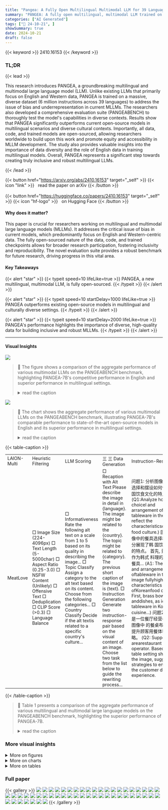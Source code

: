 ```yaml
---
title: "Pangea: A Fully Open Multilingual Multimodal LLM for 39 Languages"
summary: "PANGEA: A fully open multilingual, multimodal LLM trained on a diverse 6M instruction dataset, significantly outperforming existing models in multilingual and culturally diverse scenarios."
categories: ["AI Generated"]
tags: ["🔖 24-10-21", ]
showSummary: true
date: 2024-10-21
draft: false
---
```


{{< keyword >}} 2410.16153 {{< /keyword >}}

### TL;DR


{{< lead >}}

This research introduces PANGEA, a groundbreaking multilingual and multimodal large language model (LLM). Unlike existing LLMs that primarily focus on English and Western data, PANGEA is trained on a massive, diverse dataset (6 million instructions across 39 languages) to address the issue of bias and underrepresentation in current MLLMs.  The researchers also developed a comprehensive evaluation suite (PANGEABENCH) to thoroughly test the model's capabilities in diverse contexts.  Results show that PANGEA significantly outperforms current open-source models in multilingual scenarios and diverse cultural contexts.  Importantly, all data, code, and trained models are open-sourced, allowing researchers worldwide to build upon this work and promote equity and accessibility in MLLM development. The study also provides valuable insights into the importance of data diversity and the role of English data in training multilingual models. Overall, PANGEA represents a significant step towards creating truly inclusive and robust multilingual LLMs.

{{< /lead >}}


{{< button href="https://arxiv.org/abs/2410.16153" target="_self" >}}
{{< icon "link" >}} &nbsp; read the paper on arXiv
{{< /button >}}
<br><br>
{{< button href="https://huggingface.co/papers/2410.16153" target="_self" >}}
{{< icon "hf-logo" >}} &nbsp; on Hugging Face
{{< /button >}}

#### Why does it matter?
This paper is crucial for researchers working on multilingual and multimodal large language models (MLLMs). It addresses the critical issue of bias in current models, which predominantly focus on English and Western-centric data.  The fully open-sourced nature of the data, code, and trained checkpoints allows for broader research participation, fostering inclusivity and reproducibility.  The novel evaluation suite provides a robust benchmark for future research, driving progress in this vital area.
#### Key Takeaways

{{< alert "star" >}}
{{< typeit speed=10 lifeLike=true >}} PANGEA, a new multilingual, multimodal LLM, is fully open-sourced. {{< /typeit >}}
{{< /alert >}}

{{< alert "star" >}}
{{< typeit speed=10 startDelay=1000 lifeLike=true >}} PANGEA outperforms existing open-source models in multilingual and culturally diverse settings. {{< /typeit >}}
{{< /alert >}}

{{< alert "star" >}}
{{< typeit speed=10 startDelay=2000 lifeLike=true >}} PANGEA's performance highlights the importance of diverse, high-quality data for building inclusive and robust MLLMs. {{< /typeit >}}
{{< /alert >}}

------
#### Visual Insights



![](https://ai-paper-reviewer.com/2410.16153/figures_2_0.png)

> 🔼 The figure shows a comparison of the aggregate performance of various multimodal LLMs on the PANGEABENCH benchmark, highlighting PANGEA-7B's competitive performance in English and superior performance in multilingual settings.
> <details>
> <summary>read the caption</summary>
> Figure 1: Overview of the aggregate performance of various multimodal LLMs on PANGEABENCH. Our PANGEA-7B demonstrates comparable performance to SoTA open-source models in English settings, while significantly outperforming them in multilingual scenarios.
> </details>





![](https://ai-paper-reviewer.com/2410.16153/charts_1_0.png)

> 🔼 The chart shows the aggregate performance of various multimodal LLMs on the PANGEABENCH benchmark, illustrating PANGEA-7B's comparable performance to state-of-the-art open-source models in English and its superior performance in multilingual settings.
> <details>
> <summary>read the caption</summary>
> Figure 1: Overview of the aggregate performance of various multimodal LLMs on PANGEABENCH. Our PANGEA-7B demonstrates comparable performance to SoTA open-source models in English settings, while significantly outperforming them in multilingual scenarios.
> </details>





{{< table-caption >}}
<table id='1' style='font-size:14px'><tr><td>LAION-Multi</td><td>Heuristic Filtering</td><td>LLM Scoring</td><td>三 三 Data Generation</td><td>Instruction-Response</td></tr><tr><td>MeatLove</td><td>□ Image Size (224-4096px) □ Text Length (5-5000char) □ Aspect Ratio (0.25-3.0) □ NSFW Content (Unlikely) □ Offensive Text □ Deduplication □ CLIP Score (>0.3) □ Language Balance</td><td>□ Informativeness Rate the following alt text on a scale from 1 to 5 based on its quality in describing the image... □ Topic Classify Assign a category to the alt text based on its content. Choose from the following categories... □ Country Classify Decide if the alt textis related to a specific country's culture...</td><td>□ Recaption with Alt Text Please describe the image in detail in {language}. The image might be related to the {country}. The topic might be related to {category}. The previous short caption of the image is {text}. □ Instruction Generation Generate two instruction-response pair based on the visual content of an image. Choose two task from the list below to guide the rewriting process...</td><td>问题1: 分析图像中餐具的选择和摆设如何体现, 韩国饮食文化的特点。 (Q1:Analyze how the choicel and arrangement of tableware in the image reflect the characteristicsofKorean food culture.) 回答1: 图像中的餐具选择和摆设充分展现了韩 国饮食文化的特点。 首先, 黄铜碗碟作为韩式 料理的标志性餐具... (A1: The choice and arrangement oftableware in the image fullyhighlight the characteristics ofKoreanfood culture. First, brass bowls anddishes, as iconic tableware in Korean cuisine...) 问题2: 假设你是一位餐厅经营者, 根据图像中 的餐桌布置, 提出提升顾客用餐体验的策略。 (Q2: Suppose you arearestaurant operator. Basedon the table setting shown in the image, suggest strategies to enhance the customer dining experience.</td></tr></table>{{< /table-caption >}}

> 🔼 Table 1 presents a comparison of the aggregate performance of various multilingual and multimodal large language models on the PANGEABENCH benchmark, highlighting the superior performance of PANGEA-7B.
> <details>
> <summary>read the caption</summary>
> Table 1: Overall performance on the multilingual multimodal benchmarks in PANGEABENCH. The best-performing open model on each dataset is in bold and the second best is underlined.
> </details>



### More visual insights

<details>
<summary>More on figures
</summary>


![](https://ai-paper-reviewer.com/2410.16153/figures_23_0.png)

> 🔼 The figure shows a comparison of the aggregate performance of various multilingual and multimodal large language models on the PANGEABENCH benchmark, highlighting PANGEA-7B's superior performance in multilingual scenarios compared to existing models.
> <details>
> <summary>read the caption</summary>
> Figure 1: Overview of the aggregate performance of various multimodal LLMs on PANGEABENCH. Our PANGEA-7B demonstrates comparable performance to SoTA open-source models in English settings, while significantly outperforming them in multilingual scenarios.
> </details>



![](https://ai-paper-reviewer.com/2410.16153/figures_27_0.png)

> 🔼 The figure shows a bar chart comparing the aggregate performance of various multimodal large language models (MLLMs) on the PANGEABENCH benchmark, highlighting PANGEA-7B's superior performance in multilingual scenarios.
> <details>
> <summary>read the caption</summary>
> Figure 1: Overview of the aggregate performance of various multimodal LLMs on PANGEABENCH. Our PANGEA-7B demonstrates comparable performance to SoTA open-source models in English settings, while significantly outperforming them in multilingual scenarios.
> </details>



![](https://ai-paper-reviewer.com/2410.16153/figures_28_0.png)

> 🔼 The figure shows the aggregate performance of various multimodal LLMs on the PANGEABENCH benchmark, highlighting PANGEA-7B's comparable performance to state-of-the-art open-source models in English and significantly better performance in multilingual scenarios.
> <details>
> <summary>read the caption</summary>
> Figure 1: Overview of the aggregate performance of various multimodal LLMs on PANGEABENCH. Our PANGEA-7B demonstrates comparable performance to SoTA open-source models in English settings, while significantly outperforming them in multilingual scenarios.
> </details>



![](https://ai-paper-reviewer.com/2410.16153/figures_29_0.png)

> 🔼 The figure shows a bar chart comparing the performance of various multilingual and multimodal LLMs on the PANGEABENCH benchmark, highlighting the superior performance of PANGEA-7B in multilingual settings.
> <details>
> <summary>read the caption</summary>
> Figure 1: Overview of the aggregate performance of various multimodal LLMs on PANGEABENCH. Our PANGEA-7B demonstrates comparable performance to SoTA open-source models in English settings, while significantly outperforming them in multilingual scenarios.
> </details>



![](https://ai-paper-reviewer.com/2410.16153/figures_31_0.png)

> 🔼 The figure shows the aggregate performance of various multimodal LLMs on PANGEABENCH, demonstrating PANGEA-7B's comparable performance to state-of-the-art open-source models in English and superior performance in multilingual scenarios.
> <details>
> <summary>read the caption</summary>
> Figure 1: Overview of the aggregate performance of various multimodal LLMs on PANGEABENCH. Our PANGEA-7B demonstrates comparable performance to SoTA open-source models in English settings, while significantly outperforming them in multilingual scenarios.
> </details>



![](https://ai-paper-reviewer.com/2410.16153/figures_32_0.png)

> 🔼 The figure shows a comparison of the aggregate performance of various multimodal large language models (MLLMs) on the PANGEABENCH benchmark, highlighting PANGEA-7B's superior performance in multilingual settings.
> <details>
> <summary>read the caption</summary>
> Figure 1: Overview of the aggregate performance of various multimodal LLMs on PANGEABENCH. Our PANGEA-7B demonstrates comparable performance to SoTA open-source models in English settings, while significantly outperforming them in multilingual scenarios.
> </details>



![](https://ai-paper-reviewer.com/2410.16153/figures_36_0.png)

> 🔼 The figure shows a comparison of the aggregate performance of various multimodal LLMs on the PANGEABENCH benchmark, highlighting PANGEA-7B's comparable performance to state-of-the-art open-source models in English and significantly superior performance in multilingual scenarios.
> <details>
> <summary>read the caption</summary>
> Figure 1: Overview of the aggregate performance of various multimodal LLMs on PANGEABENCH. Our PANGEA-7B demonstrates comparable performance to SoTA open-source models in English settings, while significantly outperforming them in multilingual scenarios.
> </details>



![](https://ai-paper-reviewer.com/2410.16153/figures_37_0.png)

> 🔼 The figure shows a bar chart comparing the aggregate performance of various multilingual and multimodal LLMs on the PANGEABENCH benchmark, highlighting that PANGEA-7B outperforms existing models in multilingual settings.
> <details>
> <summary>read the caption</summary>
> Figure 1: Overview of the aggregate performance of various multimodal LLMs on PANGEABENCH. Our PANGEA-7B demonstrates comparable performance to SoTA open-source models in English settings, while significantly outperforming them in multilingual scenarios.
> </details>



![](https://ai-paper-reviewer.com/2410.16153/figures_40_0.png)

> 🔼 The figure shows a comparison of the aggregate performance of various multimodal LLMs on the PANGEABENCH benchmark, highlighting PANGEA-7B's competitive performance in English and its superior performance in multilingual scenarios.
> <details>
> <summary>read the caption</summary>
> Figure 1: Overview of the aggregate performance of various multimodal LLMs on PANGEABENCH. Our PANGEA-7B demonstrates comparable performance to SoTA open-source models in English settings, while significantly outperforming them in multilingual scenarios.
> </details>



![](https://ai-paper-reviewer.com/2410.16153/figures_42_0.png)

> 🔼 The figure shows the aggregate performance of various multimodal LLMs on PANGEABENCH, demonstrating PANGEA-7B's competitive performance in English and superior performance in multilingual settings.
> <details>
> <summary>read the caption</summary>
> Figure 1: Overview of the aggregate performance of various multimodal LLMs on PANGEABENCH. Our PANGEA-7B demonstrates comparable performance to SoTA open-source models in English settings, while significantly outperforming them in multilingual scenarios.
> </details>



![](https://ai-paper-reviewer.com/2410.16153/figures_43_0.png)

> 🔼 The figure shows a bar chart comparing the performance of various multilingual and English-centric multimodal LLMs on the PANGEABENCH benchmark, highlighting PANGEA-7B's superior performance in multilingual scenarios.
> <details>
> <summary>read the caption</summary>
> Figure 1: Overview of the aggregate performance of various multimodal LLMs on PANGEABENCH. Our PANGEA-7B demonstrates comparable performance to SoTA open-source models in English settings, while significantly outperforming them in multilingual scenarios.
> </details>



</details>



<details>
<summary>More on charts
</summary>


![](https://ai-paper-reviewer.com/2410.16153/charts_2_0.png)

> 🔼 The chart displays the aggregate performance of various multimodal LLMs on the PANGEABENCH benchmark, showing that PANGEA-7B achieves comparable performance to state-of-the-art open-source models in English but significantly outperforms them in multilingual scenarios.
> <details>
> <summary>read the caption</summary>
> Figure 1: Overview of the aggregate performance of various multimodal LLMs on PANGEABENCH. Our PANGEA-7B demonstrates comparable performance to SoTA open-source models in English settings, while significantly outperforming them in multilingual scenarios.
> </details>


![](https://ai-paper-reviewer.com/2410.16153/charts_10_0.png)

> 🔼 The chart compares the aggregate performance of various multilingual and English-centric multimodal large language models (MLLMs) on the PANGEABENCH evaluation suite, highlighting PANGEA-7B's superior performance in multilingual settings.
> <details>
> <summary>read the caption</summary>
> Figure 1: Overview of the aggregate performance of various multimodal LLMs on PANGEABENCH. Our PANGEA-7B demonstrates comparable performance to SoTA open-source models in English settings, while significantly outperforming them in multilingual scenarios.
> </details>


![](https://ai-paper-reviewer.com/2410.16153/charts_10_1.png)

> 🔼 The chart shows a comparison of the aggregate performance of various multilingual and multimodal LLMs on the PANGEABENCH evaluation suite, highlighting PANGEA-7B's competitive performance in English and superior performance in multilingual scenarios.
> <details>
> <summary>read the caption</summary>
> Figure 1: Overview of the aggregate performance of various multimodal LLMs on PANGEABENCH. Our PANGEA-7B demonstrates comparable performance to SoTA open-source models in English settings, while significantly outperforming them in multilingual scenarios.
> </details>


![](https://ai-paper-reviewer.com/2410.16153/charts_10_2.png)

> 🔼 The chart displays the aggregate performance of various multimodal LLMs on the PANGEABENCH benchmark, showing PANGEA-7B's comparable English performance to state-of-the-art open-source models and significantly better multilingual performance.
> <details>
> <summary>read the caption</summary>
> Figure 1: Overview of the aggregate performance of various multimodal LLMs on PANGEABENCH. Our PANGEA-7B demonstrates comparable performance to SoTA open-source models in English settings, while significantly outperforming them in multilingual scenarios.
> </details>


![](https://ai-paper-reviewer.com/2410.16153/charts_11_0.png)

> 🔼 The chart displays the aggregate performance of various multimodal LLMs on the PANGEABENCH benchmark, showing PANGEA-7B's comparable performance to state-of-the-art open-source models in English and its superior performance in multilingual scenarios.
> <details>
> <summary>read the caption</summary>
> Figure 1: Overview of the aggregate performance of various multimodal LLMs on PANGEABENCH. Our PANGEA-7B demonstrates comparable performance to SoTA open-source models in English settings, while significantly outperforming them in multilingual scenarios.
> </details>


</details>



<details>
<summary>More on tables
</summary>


{{< table-caption >}}
<table id='1' style='font-size:14px'><tr><td rowspan="3">Models</td><td rowspan="2" colspan="2">AVG (all)</td><td colspan="4">Multimodal Chat</td><td colspan="4">Cultural Understanding</td></tr><tr><td colspan="2">xChatBench</td><td colspan="2">M-LlavaBench</td><td colspan="2">CVQA</td><td colspan="2">MaRVL</td></tr><tr><td>en</td><td>mul</td><td>en</td><td>mul</td><td>en</td><td>mul</td><td>en</td><td>mul</td><td>en</td><td>mul</td></tr><tr><td>Gemini-1.5-Pro</td><td>67.1</td><td>62.5</td><td>67.0</td><td>54.4</td><td>103.4</td><td>106.6</td><td>75.9</td><td>75.7</td><td>76.4</td><td>72.0</td></tr><tr><td>GPT4o</td><td>68.6</td><td>64.6</td><td>71.0</td><td>64.4</td><td>104.6</td><td>100.4</td><td>79.1</td><td>79.4</td><td>81.4</td><td>82.1</td></tr><tr><td>Llava-1.5-7B</td><td>45.4</td><td>28.4</td><td>28.5</td><td>11.8</td><td>66.1</td><td>40.8</td><td>48.9</td><td>36.5</td><td>56.2</td><td>53.7</td></tr><tr><td>Llava-Next-7B</td><td>51.1</td><td>32.7</td><td>40.5</td><td>18.9</td><td>78.9</td><td>50.7</td><td>55.7</td><td>42.6</td><td>62.8</td><td>50.9</td></tr><tr><td>Phi-3.5-Vision</td><td>54.0</td><td>35.0</td><td>38.5</td><td>13.2</td><td>70.8</td><td>58.0</td><td>56.3</td><td>42.3</td><td>72.1</td><td>56.5</td></tr><tr><td>Cambrian-8B</td><td>50.9</td><td>36.4</td><td>27.5</td><td>11.3</td><td>78.4</td><td>61.8</td><td>59.7</td><td>47.5</td><td>75.4</td><td>61.8</td></tr><tr><td>Llava-OV-7B</td><td>59.5</td><td>41.3</td><td>51.0</td><td>28.5</td><td>89.7</td><td>55.3</td><td>65.2</td><td>53.7</td><td>72.7</td><td>57.5</td></tr><tr><td>Molmo-7B-D</td><td>55.4</td><td>34.1</td><td>49.5</td><td>21.1</td><td>95.9</td><td>13.8</td><td>59.4</td><td>48.3</td><td>65.3</td><td>54.9</td></tr><tr><td>Llama3.2-11B</td><td>57.2</td><td>41.9</td><td>49.0</td><td>27.8</td><td>93.9</td><td>58.2</td><td>70.2</td><td>61.4</td><td>64.5</td><td>58.1</td></tr><tr><td>PaliGemma-3B</td><td>37.3</td><td>25.8</td><td>6.0</td><td>3.5</td><td>32.1</td><td>31.9</td><td>52.9</td><td>42.9</td><td>56.5</td><td>52.2</td></tr><tr><td>PALO-7B</td><td>46.3</td><td>32.2</td><td>27.0</td><td>11.8</td><td>68.9</td><td>71.2</td><td>50.9</td><td>39.2</td><td>63.3</td><td>54.2</td></tr><tr><td>mBLIP mT0-XL</td><td>35.1</td><td>29.8</td><td>2.5</td><td>0.5</td><td>32.7</td><td>28.2</td><td>40.5</td><td>37.5</td><td>67.3</td><td>66.7</td></tr><tr><td>mBLIP BLOOMZ</td><td>36.1</td><td>30.0</td><td>4.0</td><td>1.6</td><td>43.5</td><td>41.0</td><td>44.9</td><td>36.9</td><td>62.3</td><td>58.6</td></tr><tr><td>PANGEA-7B (Ours)</td><td>59.9</td><td>52.7</td><td>46.0</td><td>35.6</td><td>84.2</td><td>89.5</td><td>64.4</td><td>57.2</td><td>87.0</td><td>79.0</td></tr><tr><td>△ over SoTA Open</td><td>+0.4</td><td>+10.8</td><td>-3.5</td><td>+7.1</td><td>-11.7</td><td>+18.3</td><td>-5.8</td><td>-4.2</td><td>+11.6</td><td>+12.3</td></tr><tr><td rowspan="3">Models</td><td colspan="2">Captioning</td><td colspan="4">Short VQA</td><td colspan="4">Multi-subject Reasoning</td></tr><tr><td colspan="2">XM100</td><td colspan="2">xGQA</td><td colspan="2">MaXM</td><td colspan="2">xMMMU</td><td colspan="2">M3Exam</td></tr><tr><td>en</td><td>mul</td><td>en</td><td>mul</td><td>en</td><td>mul</td><td>en</td><td>mul</td><td>en</td><td>mul</td></tr><tr><td>Gemini-1.5-Pro</td><td>27.6</td><td>19.1</td><td>54.2</td><td>48.7</td><td>56.4</td><td>63.5</td><td>65.8</td><td>57.7</td><td>77.4</td><td>64.7</td></tr><tr><td>GPT4o</td><td>27.7</td><td>19.1</td><td>55.8</td><td>51.0</td><td>60.7</td><td>65.4</td><td>69.1</td><td>58.3</td><td>68.0</td><td>61.0</td></tr><tr><td>Llava-1.5-7B</td><td>28.6</td><td>1.1</td><td>62.0</td><td>30.6</td><td>49.8</td><td>20.4</td><td>36.2</td><td>31.5</td><td>32.3</td><td>29</td></tr><tr><td>Llava-Next-7B</td><td>29.3</td><td>9.4</td><td>64.8</td><td>37.8</td><td>54.9</td><td>21.4</td><td>36.7</td><td>34.3</td><td>36.5</td><td>28.4</td></tr><tr><td>Phi-3.5-Vision</td><td>30.2</td><td>5.2</td><td>64.7</td><td>38.4</td><td>55.3</td><td>25.0</td><td>42.6</td><td>38.8</td><td>55.8</td><td>37.2</td></tr><tr><td>Cambrian-8B</td><td>20.6</td><td>9.9</td><td>64.6</td><td>39.8</td><td>55.3</td><td>28.7</td><td>41.8</td><td>33.2</td><td>34.7</td><td>33.4</td></tr><tr><td>Llava-OV-7B</td><td>30.6</td><td>7.0</td><td>64.4</td><td>48.2</td><td>54.9</td><td>34.8</td><td>46.3</td><td>41.0</td><td>60.4</td><td>45.8</td></tr><tr><td>Molmo-7B-D</td><td>22.1</td><td>9.1</td><td>51.5</td><td>43.0</td><td>52.9</td><td>37.5</td><td>44.5</td><td>40.4</td><td>57.1</td><td>39.1</td></tr><tr><td>Llama3.2-11B</td><td>27.6</td><td>4.5</td><td>55.6</td><td>45.4</td><td>55.3</td><td>43.9</td><td>46.5</td><td>41.4</td><td>51.8</td><td>36.6</td></tr><tr><td>PaliGemma-3B</td><td>18.7</td><td>0.8</td><td>59.7</td><td>30.5</td><td>47.9</td><td>19.9</td><td>26.3</td><td>25.2</td><td>36.0</td><td>25.6</td></tr><tr><td>PALO-7B</td><td>30.4</td><td>0.8</td><td>60.5</td><td>37.8</td><td>51.4</td><td>16.3</td><td>33.1</td><td>30.5</td><td>30.8</td><td>27.8</td></tr><tr><td>mBLIP mT0-XL</td><td>31.9</td><td>3.1</td><td>44.2</td><td>39.9</td><td>44.7</td><td>36.8</td><td>29.3</td><td>30.4</td><td>22.8</td><td>25</td></tr><tr><td>mBLIP BLOOMZ</td><td>22.5</td><td>10.3</td><td>43.3</td><td>36.9</td><td>44.7</td><td>24.8</td><td>29.2</td><td>30.8</td><td>30.3</td><td>29.5</td></tr><tr><td>PANGEA-7B (Ours)</td><td>30.4</td><td>14.2</td><td>64.7</td><td>60.2</td><td>55.3</td><td>53.2</td><td>45.7</td><td>43.7</td><td>61.4</td><td>42.1</td></tr><tr><td>△ over Best Open Model</td><td>-0.2</td><td>+3.9</td><td>-0.1</td><td>+12.0</td><td>0.0</td><td>+9.3</td><td>-0.8</td><td>+2.3</td><td>+1.0</td><td>-3.7</td></tr></table>{{< /table-caption >}}
> 🔼 Table 1 presents a comparison of the aggregate performance of various multilingual multimodal LLMs on the PANGEABENCH benchmark, highlighting PANGEA-7B's superior performance.
> <details>
> <summary>read the caption</summary>
> Table 1: Overall performance on the multilingual multimodal benchmarks in PANGEABENCH. The best-performing open model on each dataset is in bold and the second best is underlined.
> </details>

{{< table-caption >}}
<table id='1' style='font-size:14px'><tr><td rowspan="2">Models</td><td colspan="2">AVG (all)</td><td colspan="2">FLORES-Sub</td><td colspan="2">TyDiQA</td><td colspan="2">XStoryCloze</td><td colspan="2">MGSM</td><td colspan="2">MMMLU</td></tr><tr><td>en</td><td>mul</td><td>x→en</td><td>en→x</td><td>en</td><td>mul</td><td>en</td><td>mul</td><td>en</td><td>mul</td><td>en</td><td>mul</td></tr><tr><td>Vicuna-1.5-7B</td><td>52.1</td><td>38.7</td><td>55.6</td><td>42.4</td><td>59.7</td><td>52.7</td><td>78.1</td><td>57.4</td><td>17.6</td><td>6.4</td><td>49.5</td><td>34.7</td></tr><tr><td>Qwen2-7B-Instruct</td><td>66.6</td><td>54.5</td><td>61.8</td><td>46.0</td><td>72.2</td><td>71.2</td><td>80.3</td><td>61.9</td><td>48.8</td><td>40.4</td><td>70.1</td><td>53.1</td></tr><tr><td>Llava-1.5-7B</td><td>53.1</td><td>39.0</td><td>54.7</td><td>41.5</td><td>66.8</td><td>52.8</td><td>79.1</td><td>57.6</td><td>14.8</td><td>7.6</td><td>50.2</td><td>35.7</td></tr><tr><td>Llava-Next-7B</td><td>54.0</td><td>38.9</td><td>54.8</td><td>41.4</td><td>68.3</td><td>52.1</td><td>79.1</td><td>57.1</td><td>15.6</td><td>7.5</td><td>52.1</td><td>36.5</td></tr><tr><td>Phi-3.5-Vision</td><td>60.7</td><td>41.7</td><td>28.5</td><td>32.5</td><td>75.9</td><td>51.3</td><td>77.9</td><td>54.8</td><td>59.2</td><td>33.1</td><td>62.0</td><td>36.7</td></tr><tr><td>PALO-7B</td><td>52.0</td><td>37.5</td><td>52.9</td><td>40.4</td><td>69.4</td><td>50.8</td><td>77.4</td><td>57.2</td><td>13.6</td><td>5.8</td><td>46.7</td><td>33.4</td></tr><tr><td>PANGEA-7B (Ours)</td><td>72.8</td><td>54.3</td><td>60.7</td><td>44.9</td><td>73.7</td><td>66.0</td><td>79.1</td><td>61.2</td><td>82.0</td><td>47.4</td><td>68.4</td><td>52.2</td></tr></table>{{< /table-caption >}}
> 🔼 Table 1 presents the overall performance of various multilingual multimodal LLMs on the PANGEABENCH benchmark, highlighting the superior performance of PANGEA-7B.
> <details>
> <summary>read the caption</summary>
> Table 1: Overall performance on the multilingual multimodal benchmarks in PANGEABENCH. The best-performing open model on each dataset is in bold and the second best is underlined.
> </details>

{{< table-caption >}}
<table id='3' style='font-size:14px'><tr><td>Models</td><td>English</td><td>Multi</td><td>Spanish</td><td>Hindi</td><td>Indonesian</td><td>Japanese</td><td>Korean</td><td>Chinese</td></tr><tr><td>Gemini-1.5-Pro</td><td>71.0</td><td>65.6</td><td>66.0</td><td>62.0</td><td>65.5</td><td>68.0</td><td>66.5</td><td>65.5</td></tr><tr><td>GPT4o</td><td>67.0</td><td>65.1</td><td>66.0</td><td>64.0</td><td>65.0</td><td>66.5</td><td>67.5</td><td>61.5</td></tr><tr><td>Llava-1.5-7B</td><td>22.5</td><td>16.7</td><td>22.5</td><td>3.5</td><td>18.0</td><td>23.0</td><td>12.0</td><td>21.0</td></tr><tr><td>Llava-Next-7B</td><td>40.5</td><td>20.4</td><td>33.0</td><td>1.5</td><td>19.0</td><td>25.0</td><td>15.0</td><td>29.0</td></tr><tr><td>Phi-3.5-Vision</td><td>38.5</td><td>21.1</td><td>37.0</td><td>11.5</td><td>10.5</td><td>31.0</td><td>12.5</td><td>24.0</td></tr><tr><td>Cambrian-8B</td><td>27.5</td><td>15.8</td><td>22.5</td><td>4.0</td><td>20.0</td><td>20.0</td><td>10.5</td><td>18.0</td></tr><tr><td>Llava-OV-7B</td><td>51.0</td><td>33.1</td><td>45.5</td><td>6.5</td><td>42.0</td><td>36.5</td><td>26.0</td><td>42.0</td></tr><tr><td>Molmo-7B-D</td><td>49.5</td><td>34.7</td><td>45.0</td><td>19.5</td><td>36.5</td><td>36.0</td><td>35.0</td><td>46.0</td></tr><tr><td>Llama3.2-11B</td><td>49.0</td><td>31.3</td><td>42.5</td><td>19.5</td><td>45.0</td><td>26.0</td><td>21.0</td><td>43.0</td></tr><tr><td>PaliGemma-3B</td><td>6.0</td><td>3.8</td><td>4.5</td><td>0.5</td><td>6.5</td><td>6.5</td><td>2.0</td><td>3.0</td></tr><tr><td>PALO-7B</td><td>27.0</td><td>16.2</td><td>23.0</td><td>3.0</td><td>19.0</td><td>20.0</td><td>13.5</td><td>18.5</td></tr><tr><td>mBLIP mT0-XL</td><td>2.5</td><td>0.5</td><td>0.0</td><td>0.0</td><td>0.5</td><td>2.0</td><td>0.5</td><td>0.0</td></tr><tr><td>mBLIP BLOOMZ-7B</td><td>4.0</td><td>1.7</td><td>2.0</td><td>2.5</td><td>2.5</td><td>0.0</td><td>0.0</td><td>3.0</td></tr><tr><td>PANGEA-7B (Ours)</td><td>46.0</td><td>35.8</td><td>43.5</td><td>23.5</td><td>34.5</td><td>39.0</td><td>33.5</td><td>40.5</td></tr></table>{{< /table-caption >}}
> 🔼 The table shows a comparison of different large language models' performance on the xChat benchmark across multiple languages.
> <details>
> <summary>read the caption</summary>
> Table 3: Comparison of models on the xChat dataset across different languages.
> </details>

{{< table-caption >}}
<table id='7' style='font-size:14px'><tr><td>Models</td><td>English</td><td>Multi</td><td>Arabic</td><td>Bengali</td><td>Chinese</td><td>French</td><td>Hindi</td><td>Japanese</td><td>Russian</td><td>Spanish</td><td>Urdu</td></tr><tr><td>Gemini-1.5-Pro</td><td>103.4</td><td>106.6</td><td>112.9</td><td>117.1</td><td>104.1</td><td>115.5</td><td>106.2</td><td>118.1</td><td>95.7</td><td>88.2</td><td>101.6</td></tr><tr><td>GPT4o</td><td>104.6</td><td>100.4</td><td>98.3</td><td>111.9</td><td>96.5</td><td>101.1</td><td>99.7</td><td>104.0</td><td>88.5</td><td>100.9</td><td>102.5</td></tr><tr><td>Llava-1.5-7B</td><td>66.1</td><td>40.8</td><td>26.4</td><td>11.9</td><td>50.7</td><td>63.8</td><td>23.2</td><td>70.0</td><td>46.5</td><td>59.2</td><td>15.4</td></tr><tr><td>Llava-Next-7B</td><td>78.9</td><td>50.7</td><td>24.9</td><td>11.2</td><td>72.8</td><td>91.4</td><td>18.0</td><td>70.1</td><td>71.8</td><td>82.9</td><td>13.4</td></tr><tr><td>Phi-3.5-Vision</td><td>70.8</td><td>58.0</td><td>50.1</td><td>35.1</td><td>69.2</td><td>86.0</td><td>35.9</td><td>63.0</td><td>67.6</td><td>75.6</td><td>39.3</td></tr><tr><td>Cambrian-8B</td><td>78.4</td><td>61.8</td><td>54.1</td><td>35.4</td><td>80.9</td><td>87.3</td><td>44.2</td><td>64.4</td><td>76.4</td><td>90.3</td><td>23.3</td></tr><tr><td>Llava-OV-7B</td><td>89.7</td><td>55.3</td><td>45.5</td><td>33.8</td><td>90.0</td><td>89.4</td><td>35.3</td><td>70.3</td><td>44.7</td><td>75.5</td><td>13.3</td></tr><tr><td>Molmo-7B-D</td><td>95.9</td><td>13.8</td><td>10.1</td><td>4.2</td><td>0.3</td><td>59.6</td><td>5.5</td><td>6.0</td><td>8.7</td><td>29.5</td><td>0.0</td></tr><tr><td>Llama3.2-11B</td><td>93.9</td><td>58.2</td><td>39.4</td><td>48.1</td><td>47.2</td><td>85.6</td><td>67.8</td><td>53.7</td><td>68.5</td><td>77.8</td><td>35.3</td></tr><tr><td>PaliGemma-3B</td><td>32.1</td><td>31.9</td><td>37.3</td><td>38.2</td><td>29.1</td><td>30.0</td><td>35.8</td><td>33.4</td><td>26.1</td><td>32.3</td><td>25.1</td></tr><tr><td>PALO-7B</td><td>68.9</td><td>71.2</td><td>79.1</td><td>54.6</td><td>71.5</td><td>83.9</td><td>61.9</td><td>66.6</td><td>80.9</td><td>74.4</td><td>68.2</td></tr><tr><td>mBLIP mTO-XL</td><td>32.7</td><td>28.2</td><td>33.7</td><td>26.2</td><td>3.6</td><td>39.8</td><td>26.9</td><td>26.8</td><td>34.1</td><td>36.9</td><td>26.0</td></tr><tr><td>mBLIP BLOOMZ-7B</td><td>43.5</td><td>41.0</td><td>48.1</td><td>44.1</td><td>30.6</td><td>53.3</td><td>39.1</td><td>29.8</td><td>38.1</td><td>51.5</td><td>34.0</td></tr><tr><td>PANGEA-7B (Ours)</td><td>84.2</td><td>89.5</td><td>91.0</td><td>94.9</td><td>94.4</td><td>93.8</td><td>84.9</td><td>92.8</td><td>91.2</td><td>87.4</td><td>75.5</td></tr></table>{{< /table-caption >}}
> 🔼 Table 1 presents a comparison of the aggregate performance of various multimodal LLMs on the PANGEABENCH evaluation suite, highlighting the superior performance of PANGEA-7B in both English and multilingual scenarios.
> <details>
> <summary>read the caption</summary>
> Table 1: Overall performance on the multilingual multimodal benchmarks in PANGEABENCH. The best-performing open model on each dataset is in bold and the second best is underlined.
> </details>

{{< table-caption >}}
<table id='1' style='font-size:14px'><tr><td>Models</td><td>English</td><td>Multi</td><td>Indonesian</td><td>Swahili</td><td>Tamil</td><td>Turkish</td><td>Chinese</td></tr><tr><td>GPT4o</td><td>81.8</td><td>82.3</td><td>81.9</td><td>80.8</td><td>80.2</td><td>86.4</td><td>82.1</td></tr><tr><td>Gemini-1.5-Pro</td><td>76.4</td><td>72.0</td><td>71.2</td><td>67.8</td><td>70.0</td><td>75.4</td><td>75.8</td></tr><tr><td>Llava-1.5-7B</td><td>56.2</td><td>53.7</td><td>56.1</td><td>49.8</td><td>49.7</td><td>55.4</td><td>57.5</td></tr><tr><td>Llava-Next-7B</td><td>62.8</td><td>50.9</td><td>52.2</td><td>50.6</td><td>50.5</td><td>50.4</td><td>50.6</td></tr><tr><td>Phi-3.5-Vision</td><td>72.1</td><td>56.5</td><td>58.6</td><td>51.4</td><td>52.0</td><td>58.6</td><td>61.7</td></tr><tr><td>Cambrian-8B</td><td>75.4</td><td>61.8</td><td>64.7</td><td>53.6</td><td>56.7</td><td>65.2</td><td>68.9</td></tr><tr><td>Llava-OV-7B</td><td>72.7</td><td>57.5</td><td>60.9</td><td>51.2</td><td>51.9</td><td>63.5</td><td>60.0</td></tr><tr><td>Molmo-7B-D</td><td>65.3</td><td>54.9</td><td>61.1</td><td>49.6</td><td>49.6</td><td>52.2</td><td>62.2</td></tr><tr><td>Llama3.2-11B</td><td>64.5</td><td>58.1</td><td>62.7</td><td>52.4</td><td>54.0</td><td>61.6</td><td>59.5</td></tr><tr><td>PaliGemma-3b</td><td>56.5</td><td>52.2</td><td>53.4</td><td>49.6</td><td>50.5</td><td>56.3</td><td>51.3</td></tr><tr><td>PALO-7B</td><td>63.3</td><td>54.2</td><td>58.3</td><td>50.6</td><td>51.9</td><td>54.9</td><td>55.3</td></tr><tr><td>mBLIP mT0-XL</td><td>67.3</td><td>66.7</td><td>64.9</td><td>64.8</td><td>69.7</td><td>68.1</td><td>65.9</td></tr><tr><td>mBLIP BLOOMZ-7B</td><td>62.3</td><td>58.6</td><td>59.1</td><td>56.2</td><td>60.3</td><td>57.7</td><td>59.7</td></tr><tr><td>PANGEA-7B</td><td>87.0</td><td>79.0</td><td>81.3</td><td>75.1</td><td>69.4</td><td>84.8</td><td>84.3</td></tr></table>{{< /table-caption >}}
> 🔼 Table 7 shows the performance comparison of various models on the MaRVL benchmark across multiple languages, including English and multilingual settings.
> <details>
> <summary>read the caption</summary>
> Table 7: Comparison of models on the MaRVL dataset across different languages.
> </details>

{{< table-caption >}}
<table id='1' style='font-size:14px'><tr><td>Models</td><td>English</td><td>Multi</td><td>Arabic</td><td>Bengali</td><td>Czech</td><td>Danish</td><td>German</td><td>Greek</td></tr><tr><td>Gemini-1.5-Pro</td><td>27.6</td><td>19.1</td><td>1.7</td><td>7.5</td><td>25.9</td><td>32.8</td><td>27.6</td><td>5.0</td></tr><tr><td>GPT4o</td><td>27.7</td><td>19.1</td><td>15.8</td><td>13.5</td><td>21.1</td><td>25.3</td><td>19.3 1.9</td><td>21.1</td></tr><tr><td>Llava-1.5-7B</td><td>28.6 0.0 PALO-7B</td><td>1.1</td><td>0.0</td><td>0.0</td><td>2.1</td><td>1.0</td><td>3.1</td><td>0.0</td></tr><tr><td>Llava-Next-7B</td><td>29.3</td><td>9.4 0.0</td><td>5.6</td><td>0.1</td><td>12.1</td><td>15.7 2.0 0.9</td><td>14.4</td><td>4.2</td></tr><tr><td>Phi-3.5- Vision</td><td>30.2</td><td>5.2</td><td>0.4</td><td>2.4</td><td>16.6</td><td>16.2</td><td>0.0</td><td>20.7</td></tr><tr><td>Cambrian-8B</td><td>20.6</td><td>9.9</td><td>1.4</td><td>6.6</td><td>7.4</td><td>15.1</td><td>15.5</td><td>4.4</td></tr><tr><td>Llava-OV-7B</td><td>30.6 0.5 0.0</td><td>7.0</td><td>0.2</td><td>0.6</td><td>5.2 0.0</td><td>16.8</td><td>14.0 0.0</td><td>0.4</td></tr><tr><td>Molmo-7B-D</td><td>22.1</td><td>9.1</td><td>5.4</td><td>7.9</td><td>5.7</td><td>13.8</td><td>12.2</td><td>4.2</td></tr><tr><td>Llama3.2-11B</td><td>27.6</td><td>4.5</td><td>0.0</td><td>0.0</td><td>1.5</td><td>11.8</td><td>4.6</td><td>1.2</td></tr><tr><td>PaliGemma-3B</td><td>18.7</td><td>0.8</td><td>0.0</td><td>0.0</td><td>1.1</td><td>3.1</td><td>2.7</td><td>0.0</td></tr><tr><td>PALO-7B</td><td>30.4</td><td>0.8</td><td>0.0</td><td>0.0</td><td>2.0</td><td>1.0</td><td>2.7</td><td>0.0</td></tr><tr><td>mBLIP mT0-XL</td><td>31.9</td><td>3.1</td><td>3.2</td><td>1.6</td><td>3.7</td><td>2.1</td><td>2.9</td><td>3.1</td></tr><tr><td>mBLIP BLOOMZ</td><td>22.5</td><td>10.3</td><td>9.5</td><td>6.4</td><td>11.5</td><td>15.9</td><td>14.5</td><td>10.9</td></tr><tr><td>PANGEA-7B (Ours)</td><td>30.8</td><td>14.2</td><td>18.1</td><td>16.4</td><td>16.2</td><td>20.7</td><td>20.6</td><td>11.2</td></tr><tr><td>Models</td><td>Spanish</td><td>Persian</td><td>Finnish</td><td>Filipino</td><td>French</td><td>Hebrew</td><td>Hindi</td><td>Croatian 0.0</td></tr><tr><td>Gemini-1.5-Pro</td><td>39.5</td><td>4.2</td><td>29.0</td><td>28.7</td><td>42.4</td><td>4.3</td><td>2.2</td><td>33.8</td></tr><tr><td>GPT4o 0.0 PANGEA-7B</td><td>28.3 Models Thai Vietnamese</td><td>26.6</td><td>13.1</td><td>26.4</td><td>23.1</td><td>20.4</td><td>17.0 Llama3.2-11B</td><td>19.4</td></tr><tr><td>Llava-1.5-7B</td><td>3.7 Chinese Gemini-1.5-Pro 0.0 0.0</td><td>0.0</td><td>0.4</td><td>1.1</td><td>2.0</td><td>0.1</td><td>0.0</td><td>0.3 Ukrainian</td></tr><tr><td>Llava-Next-7B</td><td>23.6 0.2</td><td>9.4</td><td>5.5</td><td>9.3</td><td>23.0</td><td>2.7</td><td>10.2</td><td>7.5 0.0</td></tr><tr><td>Phi-3.5-Vision</td><td>20.7 0.0 5.8 0.2 3.8</td><td>0.0 1.1 0.0</td><td>1.0 BLOOMZ 14.5 14.5</td><td>1.7</td><td>21.2</td><td>0.3 5.8</td><td>0.0</td><td>0.5</td></tr><tr><td>Cambrian-8B</td><td>18.6 2.7 16.5 8.4</td><td>9.6 2.3 13.7</td><td>5.1 (Ours) 16.2 20.9 19.4</td><td>19.6 PANGEA-7B</td><td>18.3</td><td>3.8 mBLIP 3.0</td><td>6.8</td><td>7.2</td></tr><tr><td>Llava-OV-7B</td><td>24.9</td><td>3.8 21.4</td><td>1.5 18.7 mBLIP BLOOMZ (Ours)</td><td>4.2</td><td>22.0</td><td>0.0 5.8</td><td>4.4</td><td>7.2</td></tr><tr><td>Molmo-7B-D Turkish</td><td>19.8 18.6</td><td>11.3</td><td>3.1</td><td>13.0</td><td>19.8</td><td>8.3 0.0</td><td>9.4</td><td>6.9</td></tr><tr><td>Llama3.2-11B 0.9</td><td>10.2</td><td>0.0</td><td>2.4</td><td>8.4</td><td>12.0</td><td>0.0</td><td>0.2 PALO-7B</td><td>0.7</td></tr><tr><td>PaliGemma-3B</td><td>0.7 3.5</td><td>0.0</td><td>0.1</td><td>0.1 0.1</td><td>0.6</td><td>0.0</td><td>0.0 mBLIP mT0-XL</td><td>1.3</td></tr><tr><td>PALO-7B</td><td>1.5 0.4 11.8</td><td>0.0 5.5</td><td>0.4 8.2</td><td>0.9 1.0 0.0</td><td>2.1</td><td>0.0 0.6 10.1</td><td>0.0</td><td>0.2 28.1</td></tr><tr><td>mBLIP mTO-XL</td><td>8.3</td><td></td><td>1.7</td><td>2.8 PaliGemma-3B 0.9</td><td>6.4</td><td>4.0 0.0</td><td>1.8 0.3 6.3</td><td>0.9 0.6 7.4 0.1</td></tr><tr><td>mBLIP BLOOMZ</td><td>18.9</td><td>13.8</td><td>4.8</td><td>7.7</td><td>19.1 1.3</td><td>7.5 0.1</td><td>10.1 0.0</td><td>3.2</td></tr><tr><td>PANGEA-7B (Ours)</td><td>26.2 Hungarian</td><td>19.3 0.0 0.0 0.0</td><td>3.8 Llava-Next-7B</td><td>18.9</td><td>26.7 1.7</td><td>18.2</td><td>17.4</td><td>10.8</td></tr><tr><td>Models</td><td></td><td>Indonesian</td><td>Italian Phi-3.5-Vision 0.5</td><td>Japanese</td><td>Korean</td><td>Maori</td><td>Dutch 27.7</td><td>Norwegian 36.7</td></tr><tr><td>Gemini-1.5-Pro</td><td>37.2</td><td>55.4</td><td>27.6 0.4</td><td>1.2 Cambrian-8B 5.9 17.8</td><td>8.2 0.9</td><td>3.8</td><td></td><td></td></tr><tr><td>GPT4o 9.3</td><td>21.8 0.0</td><td>28.4</td><td>21.0</td><td>0.0</td><td>11.1 0.4</td><td>26.8</td><td>26.4</td><td>24.7</td></tr><tr><td>Llava-1.5-7B 0.0</td><td>3.3 9.3 17.6</td><td>0.9 14.7</td><td>4.3</td><td>0.0 0.0</td><td>0.0</td><td>0.2 9.2</td><td>2.9</td><td>3.7 16.3</td></tr><tr><td>Llava-Next-7B Phi-3.5-Vision</td><td>3.4 0.0 0.0</td><td>3.2</td><td>17.6</td><td>4.2</td><td>5.2 0.3</td><td>0.2</td><td>23.8 17.2</td><td>14.1</td></tr><tr><td>Cambrian-8B</td><td>6.6</td><td>15.7</td><td>17.5 15.5</td><td>1.6 7.2</td><td>2.0 2.2 0.0</td><td>3.2</td><td>20.3</td><td>16.0</td></tr><tr><td>Llava-OV-7B</td><td>3.6</td><td>16.4</td><td>12.8</td><td>0.6</td><td>0.0 11.3</td><td>1.7</td><td>24.7</td><td>13.9</td></tr><tr><td>Molmo-7B-D</td><td>3.5</td><td>17.2</td><td>17.8</td><td>5.2</td><td>2.4</td><td>7.5 Llava-OV-7B 0.0 0.0 0.0 0.0 2.9 0.0 0.0 0.0</td><td>15.7 GPT4o 0.0</td><td>13.8</td></tr><tr><td>Llama3.2-11B</td><td>12.7</td><td>1.2 0.8 16.9</td><td>16.0</td><td>0.0</td><td>0.0</td><td>9.3</td><td>22.0 30.9 Llava-1.5-7B</td><td>1.1</td></tr><tr><td>PaliGemma-3B</td><td>2.0</td><td>0.2</td><td>1.8</td><td>0.0</td><td>0.0</td><td>4.0</td><td>2.6</td><td>2.3</td></tr><tr><td>PALO-7B</td><td>3.4</td><td>1.1</td><td>3.2</td><td>0.0</td><td>0.0</td><td>0.1</td><td>3.5</td><td>0.7 0.0</td></tr><tr><td>mBLIP mT0-XL</td><td>2.8 0.0 2.2 0.0 0.0 0.3 0.0 4.9</td><td>6.0</td><td>2.8</td><td>0.3</td><td>2.1</td><td>1.5</td><td>3.4</td><td>3.1</td></tr><tr><td>mBLIP BLOOMZ Llama3.2-11B</td><td>11.8</td><td>16.0</td><td>16.5 0.0 0.0 0.0 0.0 PaliGemma-3B 0.5</td><td>0.0</td><td>4.5</td><td>0.1</td><td>18.2</td><td>14.5</td></tr><tr><td>PANGEA-7B (Ours)</td><td>7.7</td><td>27.9</td><td>22.9 0.0 0.2</td><td>2.1</td><td>8.1</td><td>0.7 0.2 0.0 0.0 0.1 0.0 mBLIP mT0-XL 0.0</td><td>26.6</td><td>24.9</td></tr><tr><td>Models</td><td>Polish</td><td>Portuguese</td><td>Quechua</td><td>Romanian</td><td>Russian</td><td>Swedish 3.9 2.0 7.1 0.0</td><td>Swahili</td><td>Telugu</td></tr><tr><td>Gemini-1.5-Pro</td><td>35.5</td><td>35.7</td><td>0.7</td><td>31.2</td><td>32.4</td><td>37.8 1.9</td><td>10.7</td><td>0.0 Molmo-7B-D</td></tr><tr><td>GPT4o</td><td>22.2</td><td>28.0</td><td>4.4</td><td>19.1</td><td>20.7</td><td>26.0</td><td>20.0</td><td>12.5</td></tr><tr><td>Llava-1.5-7B</td><td>0.8</td><td>2.5</td><td>0.0</td><td>1.6</td><td>0.5</td><td>2.0</td><td>0.1 2.9</td><td>0.0</td></tr><tr><td>Llava-Next-7B</td><td>13.5</td><td>21.3</td><td>0.0 0.8</td><td>11.5</td><td>13.5</td><td>16.0</td><td>3.2</td><td>0.0</td></tr><tr><td>Phi-3.5-Vision 0.0</td><td>1.0</td><td>21.0 0.5 3.7</td><td>0.4</td><td>3.2</td><td>0.7</td><td>12.5</td><td>0.4 3.7</td><td>0.0 2.3</td></tr><td>Cambrian-8B Llava-OV-7B Molmo-7B-D</td><td>9.3 7.4</td><td>17.5 24.6 16.2 3.1</td><td>0.0 0.0</td><td>13.4 6.8 11.6</td><td>11.3 5.5 12.3</td><td>17.9 15.0 2.0 14.1</td></table>{{< /table-caption >}}
> 🔼 Table 1 presents the overall performance comparison of various multilingual multimodal large language models (MLLMs) across multiple benchmark datasets, highlighting PANGEA-7B's superior performance.
> <details>
> <summary>read the caption</summary>
> Table 1: Overall performance on the multilingual multimodal benchmarks in PANGEABENCH. The best-performing open model on each dataset is in bold and the second best is underlined.
> </details>

{{< table-caption >}}
<table id='1' style='font-size:14px'><tr><td>Models</td><td>English</td><td>Multi</td><td>Bengali</td><td>German</td><td>Indonesian</td><td>Korean</td><td>Portuguese</td><td>Russian</td><td>Chinese</td></tr><tr><td>Gemini-1.5-Pro</td><td>54.2</td><td>48.7</td><td>49.4</td><td>50.2</td><td>48.6</td><td>46.4</td><td>51.2</td><td>44.8</td><td>50.2</td></tr><tr><td>GPT4o</td><td>55.8</td><td>51.0</td><td>49.4</td><td>52.6</td><td>50.4</td><td>51.0</td><td>52.2</td><td>50.0</td><td>51.4</td></tr><tr><td>Llava-1.5-7B</td><td>62.0</td><td>30.7</td><td>15.6</td><td>28.4</td><td>33.4</td><td>38.2</td><td>27.5</td><td>33.1</td><td>38.4</td></tr><tr><td>Llava-Next-7B</td><td>64.8</td><td>37.8</td><td>11.5</td><td>41.5</td><td>37.3</td><td>42.5</td><td>39.8</td><td>43.5</td><td>48.2</td></tr><tr><td>Phi-3.5-Vision</td><td>64.7</td><td>38.4</td><td>7.7</td><td>51.4</td><td>36.0</td><td>36.3</td><td>49.6</td><td>46.2</td><td>41.4</td></tr><tr><td>Cambrian-8B</td><td>64.6</td><td>39.8</td><td>32.3</td><td>44.6</td><td>36.0</td><td>43.6</td><td>41.6</td><td>44.2</td><td>36.2</td></tr><tr><td>Llava-OV-7B</td><td>64.4</td><td>48.2</td><td>41.8</td><td>49.2</td><td>48.8</td><td>45.3</td><td>52.4</td><td>54.0</td><td>45.9</td></tr><tr><td>Molmo-7B-D</td><td>51.5</td><td>43.0</td><td>25.6</td><td>45.9</td><td>44.9</td><td>44.2</td><td>46.5</td><td>45.6</td><td>48.1</td></tr><tr><td>Llama3.2-11B</td><td>55.6</td><td>45.4</td><td>42.9</td><td>46.7</td><td>46.2</td><td>44.5</td><td>46.5</td><td>44.7</td><td>46.1</td></tr><tr><td>PaliGemma-3B</td><td>59.7</td><td>30.5</td><td>13.3</td><td>44.5</td><td>21.3</td><td>22.8</td><td>34.7</td><td>35.8</td><td>41.2</td></tr><tr><td>PALO-7B</td><td>60.5</td><td>37.8</td><td>42.2</td><td>39.1</td><td>36.8</td><td>41.7</td><td>31.7</td><td>27.0</td><td>46.5</td></tr><tr><td>mBLIP mT0-XL</td><td>44.2</td><td>39.9</td><td>39.1</td><td>41.1</td><td>39.1</td><td>39.7</td><td>40.7</td><td>40.2</td><td>39.4</td></tr><tr><td>mBLIP BLOOMZ-7B</td><td>43.3</td><td>36.9</td><td>37.7</td><td>36.3</td><td>39.3</td><td>28.5</td><td>40.7</td><td>36.6</td><td>39.1</td></tr><tr><td>PANGEA-7B (Ours)</td><td>64.7</td><td>60.2</td><td>58.9</td><td>61.6</td><td>60.1</td><td>58.9</td><td>61.8</td><td>60.4</td><td>59.6</td></tr></table>{{< /table-caption >}}
> 🔼 Table 1 presents an overview of the aggregate performance of various multimodal LLMs on the PANGEABENCH benchmark across English and multilingual scenarios.
> <details>
> <summary>read the caption</summary>
> Table 1: Overall performance on the multilingual multimodal benchmarks in PANGEABENCH. The best-performing open model on each dataset is in bold and the second best is underlined.
> </details>

{{< table-caption >}}
<table id='3' style='font-size:16px'><tr><td>Models</td><td>English</td><td>Multi</td><td>French</td><td>Hindi</td><td>Hebrew</td><td>Romanian</td><td>Thai</td><td>Chinese</td></tr><tr><td>Gemini-1.5-Pro</td><td>56.4</td><td>63.5</td><td>60.2</td><td>66.5</td><td>65.7</td><td>57.4</td><td>73.9</td><td>57.4</td></tr><tr><td>GPT4o</td><td>60.7</td><td>65.4</td><td>59.8</td><td>68.8</td><td>70.0</td><td>61.3</td><td>76.5</td><td>56.3</td></tr><tr><td>Llava-1.5-7B</td><td>49.8</td><td>20.4</td><td>32.2</td><td>17.3</td><td>12.9</td><td>15.1</td><td>17.2</td><td>27.8</td></tr><tr><td>Llava-Next-7B</td><td>54.9</td><td>21.4</td><td>33.7</td><td>16.2</td><td>10.7</td><td>15.5</td><td>18.3</td><td>33.9</td></tr><tr><td>Phi-3.5-Vision</td><td>55.3</td><td>25.0</td><td>38.3</td><td>31.9</td><td>17.5</td><td>10.9</td><td>24.3</td><td>27.4</td></tr><tr><td>Cambrian-8B</td><td>55.3</td><td>28.7</td><td>41.7</td><td>23.8</td><td>17.1</td><td>32.0</td><td>25.7</td><td>31.8</td></tr><tr><td>Llava-OV-7B</td><td>54.9</td><td>34.8</td><td>37.9</td><td>31.9</td><td>17.8</td><td>30.2</td><td>53.0</td><td>37.9</td></tr><tr><td>Molmo-7B-D</td><td>52.9</td><td>37.5</td><td>45.5</td><td>33.5</td><td>30.7</td><td>28.9</td><td>46.3</td><td>40.4</td></tr><tr><td>Llama3.2-11B</td><td>55.3</td><td>43.9</td><td>48.1</td><td>50.4</td><td>41.8</td><td>36.6</td><td>56.7</td><td>30.0</td></tr><tr><td>PaliGemma-3B</td><td>47.9</td><td>19.9</td><td>8.0</td><td>36.5</td><td>19.3</td><td>13.4</td><td>31.3</td><td>10.8</td></tr><tr><td>PALO-7B</td><td>51.4</td><td>16.3</td><td>33.7</td><td>15.8</td><td>12.1</td><td>11.3</td><td>14.6</td><td>10.5</td></tr><tr><td>mBLIP mT0-XL</td><td>44.7</td><td>36.8</td><td>36.0</td><td>42.7</td><td>28.9</td><td>30.3</td><td>56.3</td><td>26.4</td></tr><tr><td>mBLIP BLOOMZ-7B</td><td>44.7</td><td>24.8</td><td>33.0</td><td>47.3</td><td>8.9</td><td>16.9</td><td>9.7</td><td>33.2</td></tr><tr><td>PANGEA-7B (Ours)</td><td>48.6</td><td>34.3</td><td>36.4</td><td>40.4</td><td>36.4</td><td>33.1</td><td>36.2</td><td>23.1</td></tr></table>{{< /table-caption >}}
> 🔼 Table 1 presents a comparison of the overall performance of various multilingual multimodal LLMs on the PANGEABENCH evaluation suite, highlighting the superior performance of PANGEA-7B.
> <details>
> <summary>read the caption</summary>
> Table 1: Overall performance on the multilingual multimodal benchmarks in PANGEABENCH. The best-performing open model on each dataset is in bold and the second best is underlined.
> </details>

{{< table-caption >}}
<table id='5' style='font-size:14px'><tr><td>Models</td><td>English</td><td>Multi</td><td>Arabic</td><td>French</td><td>Hindi</td><td>Indonesian</td><td>Japanese</td><td>Portuguese</td></tr><tr><td>Gemini-1.5-Pro (0801)</td><td>65.8</td><td>57.7</td><td>57.7</td><td>58.1</td><td>55.5</td><td>60.2</td><td>55.0</td><td>59.6</td></tr><tr><td>GPT4o (0513)</td><td>69.1</td><td>58.3</td><td>56.7</td><td>58.1</td><td>58.1</td><td>59.9</td><td>58.0</td><td>58.9</td></tr><tr><td>Llava-1.5-7B</td><td>36.2</td><td>31.5</td><td>29.5</td><td>34.9</td><td>27.5</td><td>31.6</td><td>32.0</td><td>33.7</td></tr><tr><td>Llava-Next-7B</td><td>36.7</td><td>34.3</td><td>30.5</td><td>35.6</td><td>30.9</td><td>37.0</td><td>34.9</td><td>37.0</td></tr><tr><td>Phi-3.5-Vision</td><td>42.6</td><td>38.8</td><td>35.6</td><td>44.0</td><td>30.9</td><td>36.7</td><td>37.9</td><td>47.8</td></tr><tr><td>Cambrian-8B</td><td>41.8</td><td>33.2</td><td>32.6</td><td>34.6</td><td>30.9</td><td>31.3</td><td>33.5</td><td>36.0</td></tr><tr><td>Llava-OV-7B</td><td>46.3</td><td>41.0</td><td>41.6</td><td>43.0</td><td>34.7</td><td>43.4</td><td>40.1</td><td>43.4</td></tr><tr><td>Molmo-7B-D</td><td>42.9</td><td>40.4</td><td>40.6</td><td>42.6</td><td>32.6</td><td>40.7</td><td>43.9</td><td>42.1</td></tr><tr><td>Llama3.2-11B</td><td>39.2</td><td>34.0</td><td>33.6</td><td>39.6</td><td>32.3</td><td>36.7</td><td>29.0</td><td>33.0</td></tr><tr><td>PaliGemma-3B</td><td>26.3</td><td>25.2</td><td>29.2</td><td>23.8</td><td>21.6</td><td>24.2</td><td>24.5</td><td>27.6</td></tr><tr><td>PALO-7B</td><td>33.1</td><td>30.5</td><td>30.5</td><td>33.2</td><td>28.9</td><td>34.0</td><td>27.1</td><td>33.3</td></tr><tr><td>mBLIP mT0-XL</td><td>29.3</td><td>30.4</td><td>30.2</td><td>33.2</td><td>28.2</td><td>26.9</td><td>31.6</td><td>32.3</td></tr><tr><td>mBLIP BLOOMZ-7B</td><td>29.2</td><td>30.8</td><td>28.5</td><td>33.9</td><td>27.8</td><td>33.3</td><td>31.6</td><td>29.6</td></tr><tr><td>PANGEA-7B (Ours)</td><td>45.7</td><td>43.7</td><td>42.3</td><td>45.3</td><td>41.6</td><td>46.5</td><td>40.5</td><td>46.1</td></tr></table>{{< /table-caption >}}
> 🔼 Table 1 presents a comparison of the aggregate performance of various multilingual and multimodal LLMs on the PANGEABENCH benchmark, highlighting the superior performance of PANGEA-7B in both English and multilingual scenarios.
> <details>
> <summary>read the caption</summary>
> Table 1: Overall performance on the multilingual multimodal benchmarks in PANGEABENCH. The best-performing open model on each dataset is in bold and the second best is underlined.
> </details>

{{< table-caption >}}
<table id='1' style='font-size:16px'><tr><td>Models</td><td>English</td><td>Multi</td><td>Afrikaans</td><td>Chinese</td><td>Italian</td><td>Portuguese</td><td>Thai</td><td>Vietnamese</td></tr><tr><td>Gemini-1.5-Pro</td><td>77.4</td><td>64.7</td><td>80.4</td><td>74.1</td><td>76.3</td><td>61.8</td><td>49.9</td><td>46.0</td></tr><tr><td>GPT4o</td><td>68.0</td><td>61.0</td><td>73.0</td><td>68.0</td><td>67.0</td><td>58.0</td><td>52.0</td><td>48.3</td></tr><tr><td>Llava-1.5-7B</td><td>32.3</td><td>29.0</td><td>28.2</td><td>24.3</td><td>40.1</td><td>28.2</td><td>23.7</td><td>29.3</td></tr><tr><td>Llava-Next-7B</td><td>36.5</td><td>28.4</td><td>28.2</td><td>25.4</td><td>37.8</td><td>27.0</td><td>23.7</td><td>28.4</td></tr><tr><td>Phi-3.5-Vision</td><td>55.8</td><td>37.2</td><td>44.2</td><td>40.8</td><td>51.4</td><td>40.3</td><td>25.2</td><td>21.6</td></tr><tr><td>Cambrian-8B</td><td>34.7</td><td>33.4</td><td>36.8</td><td>34.2</td><td>45.2</td><td>30.3</td><td>28.9</td><td>25.0</td></tr><tr><td>Llava-OV-7B</td><td>60.4</td><td>45.8</td><td>50.3</td><td>58.0</td><td>57.2</td><td>43.8</td><td>30.9</td><td>34.5</td></tr><tr><td>Molmo-7B-D</td><td>57.1</td><td>39.1</td><td>35.6</td><td>56.4</td><td>49.4</td><td>40.2</td><td>27.4</td><td>25.9</td></tr><tr><td>Llama3.2-11B</td><td>51.8</td><td>36.6</td><td>42.3</td><td>46.4</td><td>45.8</td><td>28.4</td><td>26.4</td><td>30.2</td></tr><tr><td>PaliGemma-3B</td><td>36.0</td><td>25.6</td><td>26.4</td><td>24.7</td><td>32.2</td><td>24.3</td><td>27.2</td><td>19.0</td></tr><tr><td>PALO-7B</td><td>30.8</td><td>27.8</td><td>31.9</td><td>22.1</td><td>36.9</td><td>32.3</td><td>22.7</td><td>20.7</td></tr><tr><td>mBLIP mT0-XL</td><td>22.8</td><td>25.0</td><td>16.0</td><td>25.6</td><td>33.7</td><td>21.2</td><td>22.4</td><td>31.0</td></tr><tr><td>mBLIP BLOOMZ-7B</td><td>30.3</td><td>29.5</td><td>28.2</td><td>29.8</td><td>37.3</td><td>28.3</td><td>22.9</td><td>30.2</td></tr><tr><td>PANGEA-7B (Ours)</td><td>61.4</td><td>42.1</td><td>52.1</td><td>49.2</td><td>54.9</td><td>43.3</td><td>32.9</td><td>19.8</td></tr></table>{{< /table-caption >}}
> 🔼 Table 1 presents the overall performance of various multilingual multimodal large language models on the PANGEABENCH benchmark, highlighting PANGEA-7B's superior performance compared to existing open-source models.
> <details>
> <summary>read the caption</summary>
> Table 1: Overall performance on the multilingual multimodal benchmarks in PANGEABENCH. The best-performing open model on each dataset is in bold and the second best is underlined.
> </details>

{{< table-caption >}}
<table id='3' style='font-size:16px'><tr><td>Models</td><td>English</td><td>Multi</td><td>Arabic</td><td>Bengali</td><td>Finnish</td><td>Indonesian</td><td>Korean</td><td>Russian</td><td>Swahili</td><td>Telugu</td></tr><tr><td>Vicuna-1.5-7B</td><td>59.7</td><td>52.7</td><td>32.3</td><td>68.1</td><td>63.0</td><td>72.6</td><td>58.8</td><td>57.6</td><td>51.3</td><td>18.1</td></tr><tr><td>Qwen2-7B-Instruct</td><td>72.2</td><td>71.2</td><td>67.6</td><td>75.9</td><td>67.1</td><td>78.0</td><td>64.9</td><td>67.2</td><td>75.3</td><td>73.8</td></tr><tr><td>Llava-1.5-7B</td><td>66.8</td><td>52.8</td><td>61.8</td><td>33.4</td><td>60.2</td><td>72.8</td><td>63.3</td><td>55.0</td><td>55.0</td><td>20.6</td></tr><tr><td>Llava-Next-7B</td><td>68.3</td><td>52.1</td><td>64.5</td><td>24.9</td><td>63.0</td><td>74.3</td><td>61.9</td><td>58.4</td><td>53.1</td><td>17.0</td></tr><tr><td>Phi-3.5-Vision</td><td>75.9</td><td>51.3</td><td>63.1</td><td>24.8</td><td>57.3</td><td>70.6</td><td>60.2</td><td>57.5</td><td>48.7</td><td>28.3</td></tr><tr><td>PALO-7B</td><td>69.4</td><td>50.8</td><td>60.9</td><td>46.0</td><td>61.8</td><td>70.6</td><td>56.8</td><td>56.7</td><td>42.5</td><td>10.8</td></tr><tr><td>PANGEA-7B (Ours)</td><td>73.7</td><td>66.0</td><td>55.5</td><td>65.3</td><td>66.3</td><td>74.5</td><td>69.4</td><td>60.1</td><td>76.6</td><td>60.0</td></tr></table>{{< /table-caption >}}
> 🔼 Table 1 presents a comparison of the overall performance of various multilingual multimodal LLMs on different benchmarks within PANGEABENCH, highlighting PANGEA-7B's superior performance.
> <details>
> <summary>read the caption</summary>
> Table 1: Overall performance on the multilingual multimodal benchmarks in PANGEABENCH. The best-performing open model on each dataset is in bold and the second best is underlined.
> </details>

{{< table-caption >}}
<table id='5' style='font-size:14px'><tr><td>Models</td><td>English</td><td>Multi</td><td>Arabic</td><td>Spanish</td><td>Basque</td><td>Hindi</td><td>Ind.</td><td>Burmese</td><td>Russian</td><td>Swahili</td><td>Telugu</td><td>Chinese</td></tr><tr><td>Vicuna-1.5-7B</td><td>78.1</td><td>57.4</td><td>52.7</td><td>69.4</td><td>50.8</td><td>54.5</td><td>61.0</td><td>48.4</td><td>66.5</td><td>52.1</td><td>54.5</td><td>63.5</td></tr><tr><td>Qwen2-7B-Instruct</td><td>80.3</td><td>61.9</td><td>64.0</td><td>71.6</td><td>51.6</td><td>59.6</td><td>68.5</td><td>50.7</td><td>72.7</td><td>53.2</td><td>55.3</td><td>72.1</td></tr><tr><td>Llava-1.5-7B</td><td>79.1</td><td>57.6</td><td>52.7</td><td>69.2</td><td>50.9</td><td>54.9</td><td>62.6</td><td>49.0</td><td>65.9</td><td>51.7</td><td>55.8</td><td>63.9</td></tr><tr><td>Llava-Next-7B</td><td>79.1</td><td>57.1</td><td>51.7</td><td>68.8</td><td>50.3</td><td>54.5</td><td>62.0</td><td>46.7</td><td>65.5</td><td>52.1</td><td>55.2</td><td>63.8</td></tr><tr><td>Phi-3.5-Vision</td><td>77.9</td><td>54.8</td><td>53.7</td><td>67.2</td><td>50.4</td><td>54.9</td><td>51.7</td><td>47.8</td><td>61.3</td><td>49.3</td><td>52.5</td><td>59.5</td></tr><tr><td>PALO-7B</td><td>77.4</td><td>57.2</td><td>56.5</td><td>68.4</td><td>49.8</td><td>58.6</td><td>58.5</td><td>47.4</td><td>65.6</td><td>51.2</td><td>53.1</td><td>62.8</td></tr><tr><td>PANGEA-7B (Ours)</td><td>79.1</td><td>61.2</td><td>60.5</td><td>67.8</td><td>50.0</td><td>61.8</td><td>66.4</td><td>48.7</td><td>69.4</td><td>58.9</td><td>60.4</td><td>68.2</td></tr></table>{{< /table-caption >}}
> 🔼 Table 1 presents a comparison of the aggregate performance of various multilingual multimodal LLMs on the PANGEABENCH benchmark, highlighting the superior performance of PANGEA-7B.
> <details>
> <summary>read the caption</summary>
> Table 1: Overall performance on the multilingual multimodal benchmarks in PANGEABENCH. The best-performing open model on each dataset is in bold and the second best is underlined.
> </details>

{{< table-caption >}}
<table id='7' style='font-size:14px'><tr><td>Models</td><td>English</td><td>Multi</td><td>Bengali</td><td>German</td><td>Spanish</td><td>French</td><td>Japanese</td><td>Russian</td><td>Swahili</td><td>Telugu</td><td>Thai</td><td>Chinese</td></tr><tr><td>Vicuna-1.5-7B</td><td>17.6</td><td>6.4</td><td>0.0</td><td>14.4</td><td>9.6</td><td>14.4</td><td>2.8</td><td>10.8</td><td>3.6</td><td>0.0</td><td>2.0</td><td>14.8</td></tr><tr><td>Qwen2-7B-Instruct</td><td>48.8</td><td>40.4</td><td>0.0</td><td>67.2</td><td>67.6</td><td>68.8</td><td>11.2</td><td>71.2</td><td>10.8</td><td>2.4</td><td>45.6</td><td>59.2</td></tr><tr><td>Llava-1.5-7B</td><td>14.8</td><td>7.6</td><td>0.0</td><td>15.2</td><td>10.8</td><td>18.0</td><td>2.8</td><td>11.2</td><td>0.4</td><td>0.0</td><td>1.6</td><td>15.6</td></tr><tr><td>Llava-Next-7B</td><td>15.6</td><td>7.5</td><td>0.0</td><td>13.6</td><td>13.2</td><td>16.0</td><td>1.6</td><td>12.8</td><td>2.0</td><td>0.0</td><td>1.6</td><td>14.0</td></tr><tr><td>Phi-3.5-Vision</td><td>59.2</td><td>33.1</td><td>0.0</td><td>64.0</td><td>59.6</td><td>58.0</td><td>20.0</td><td>54.0</td><td>4.0</td><td>0.0</td><td>18.8</td><td>52.4</td></tr><tr><td>PALO-7B</td><td>13.6</td><td>5.8</td><td>0.0</td><td>11.6</td><td>9.6</td><td>13.2</td><td>1.6</td><td>8.8</td><td>0.4</td><td>0.0</td><td>0.0</td><td>12.4</td></tr><tr><td>PANGEA-7B (Ours)</td><td>82.0</td><td>47.3</td><td>0.0</td><td>68.4</td><td>74.8</td><td>63.2</td><td>22.0</td><td>68.0</td><td>54.0</td><td>5.6</td><td>49.6</td><td>68.0</td></tr></table>{{< /table-caption >}}
> 🔼 Table 1 presents the overall performance of various multilingual multimodal LLMs on the PANGEABENCH benchmark, highlighting the superior performance of PANGEA-7B compared to other open-source models.
> <details>
> <summary>read the caption</summary>
> Table 1: Overall performance on the multilingual multimodal benchmarks in PANGEABENCH. The best-performing open model on each dataset is in bold and the second best is underlined.
> </details>

{{< table-caption >}}
<table id='1' style='font-size:14px'><tr><td>Models</td><td>English</td><td>Multi</td><td>Arabic</td><td>Bengali</td><td>Portuguese</td><td>Chinese</td><td>French</td><td>German</td></tr><tr><td>Vicuna-1.5-7B</td><td>49.5</td><td>34.7</td><td>30.3</td><td>28.5</td><td>39.6</td><td>36.9</td><td>40.4</td><td>39.8</td></tr><tr><td>Qwen2-7B-Instruct</td><td>70.1</td><td>53.1</td><td>51.0</td><td>43.4</td><td>60.7</td><td>63.8</td><td>61.5</td><td>57.7</td></tr><tr><td>Llava-1.5-7B</td><td>50.2</td><td>34.9</td><td>29.7</td><td>28.5</td><td>40.3</td><td>36.8</td><td>40.1</td><td>39.8</td></tr><tr><td>Llava-Next-7B</td><td>52.1</td><td>35.6</td><td>30.0</td><td>28.8</td><td>40.7</td><td>37.3</td><td>41.4</td><td>41.4</td></tr><tr><td>Phi-3.5-Vision</td><td>62.0</td><td>39.1</td><td>34.9</td><td>27.9</td><td>47.6</td><td>41.5</td><td>49.2</td><td>45.8</td></tr><tr><td>PALO-7B</td><td>46.7</td><td>32.6</td><td>30.3</td><td>29.5</td><td>36.0</td><td>34.2</td><td>36.9</td><td>35.8</td></tr><tr><td>PANGEA-7B (Ours)</td><td>68.4</td><td>52.2</td><td>49.3</td><td>44.4</td><td>58.9</td><td>60.5</td><td>58.9</td><td>56.7</td></tr><tr><td>Models</td><td>Hindi</td><td>Indonesian</td><td>Italian</td><td>Japanese</td><td>Korean</td><td>Spanish</td><td>Swahili</td><td>Yoruba</td></tr><tr><td>Vicuna-1.5-7B</td><td>29.8</td><td>36.5</td><td>39.5</td><td>35.9</td><td>34.1</td><td>40.3</td><td>27.9</td><td>26.8</td></tr><tr><td>Qwen2-7B-Instruct</td><td>45.7</td><td>57.1</td><td>60.8</td><td>58.0</td><td>54.6</td><td>61.9</td><td>36.0</td><td>31.8</td></tr><tr><td>Llava-1.5-7B</td><td>29.2</td><td>37.1</td><td>41.0</td><td>35.1</td><td>34.1</td><td>41.6</td><td>28.0</td><td>27.3</td></tr><tr><td>Llava-Next-7B</td><td>29.6</td><td>37.5</td><td>41.2</td><td>36.0</td><td>34.2</td><td>42.7</td><td>28.5</td><td>28.7</td></tr><tr><td>Phi-3.5-Vision</td><td>32.9</td><td>38.3</td><td>47.0</td><td>40.0</td><td>36.6</td><td>49.6</td><td>28.9</td><td>27.8</td></tr><tr><td>PALO-7B</td><td>29.6</td><td>33.7</td><td>36.4</td><td>32.7</td><td>30.6</td><td>37.0</td><td>26.4</td><td>27.1</td></tr><tr><td>PANGEA-7B (Ours)</td><td>45.7</td><td>55.4</td><td>58.8</td><td>55.3</td><td>52.7</td><td>59.7</td><td>42.8</td><td>31.3</td></tr></table>{{< /table-caption >}}
> 🔼 Table 1 presents the overall performance comparison of various multilingual multimodal large language models (MLLMs) on the PANGEABENCH benchmark, highlighting PANGEA-7B's superior performance in multilingual and multicultural scenarios.
> <details>
> <summary>read the caption</summary>
> Table 1: Overall performance on the multilingual multimodal benchmarks in PANGEABENCH. The best-performing open model on each dataset is in bold and the second best is underlined.
> </details>

</details>


### Full paper

{{< gallery >}}
<img src="https://ai-paper-reviewer.com/2410.16153/1.png" class="grid-w50 md:grid-w33 xl:grid-w25" />
<img src="https://ai-paper-reviewer.com/2410.16153/2.png" class="grid-w50 md:grid-w33 xl:grid-w25" />
<img src="https://ai-paper-reviewer.com/2410.16153/3.png" class="grid-w50 md:grid-w33 xl:grid-w25" />
<img src="https://ai-paper-reviewer.com/2410.16153/4.png" class="grid-w50 md:grid-w33 xl:grid-w25" />
<img src="https://ai-paper-reviewer.com/2410.16153/5.png" class="grid-w50 md:grid-w33 xl:grid-w25" />
<img src="https://ai-paper-reviewer.com/2410.16153/6.png" class="grid-w50 md:grid-w33 xl:grid-w25" />
<img src="https://ai-paper-reviewer.com/2410.16153/7.png" class="grid-w50 md:grid-w33 xl:grid-w25" />
<img src="https://ai-paper-reviewer.com/2410.16153/8.png" class="grid-w50 md:grid-w33 xl:grid-w25" />
<img src="https://ai-paper-reviewer.com/2410.16153/9.png" class="grid-w50 md:grid-w33 xl:grid-w25" />
<img src="https://ai-paper-reviewer.com/2410.16153/10.png" class="grid-w50 md:grid-w33 xl:grid-w25" />
<img src="https://ai-paper-reviewer.com/2410.16153/11.png" class="grid-w50 md:grid-w33 xl:grid-w25" />
<img src="https://ai-paper-reviewer.com/2410.16153/12.png" class="grid-w50 md:grid-w33 xl:grid-w25" />
<img src="https://ai-paper-reviewer.com/2410.16153/13.png" class="grid-w50 md:grid-w33 xl:grid-w25" />
<img src="https://ai-paper-reviewer.com/2410.16153/14.png" class="grid-w50 md:grid-w33 xl:grid-w25" />
<img src="https://ai-paper-reviewer.com/2410.16153/15.png" class="grid-w50 md:grid-w33 xl:grid-w25" />
<img src="https://ai-paper-reviewer.com/2410.16153/16.png" class="grid-w50 md:grid-w33 xl:grid-w25" />
<img src="https://ai-paper-reviewer.com/2410.16153/17.png" class="grid-w50 md:grid-w33 xl:grid-w25" />
<img src="https://ai-paper-reviewer.com/2410.16153/18.png" class="grid-w50 md:grid-w33 xl:grid-w25" />
<img src="https://ai-paper-reviewer.com/2410.16153/19.png" class="grid-w50 md:grid-w33 xl:grid-w25" />
<img src="https://ai-paper-reviewer.com/2410.16153/20.png" class="grid-w50 md:grid-w33 xl:grid-w25" />
<img src="https://ai-paper-reviewer.com/2410.16153/21.png" class="grid-w50 md:grid-w33 xl:grid-w25" />
<img src="https://ai-paper-reviewer.com/2410.16153/22.png" class="grid-w50 md:grid-w33 xl:grid-w25" />
<img src="https://ai-paper-reviewer.com/2410.16153/23.png" class="grid-w50 md:grid-w33 xl:grid-w25" />
<img src="https://ai-paper-reviewer.com/2410.16153/24.png" class="grid-w50 md:grid-w33 xl:grid-w25" />
<img src="https://ai-paper-reviewer.com/2410.16153/25.png" class="grid-w50 md:grid-w33 xl:grid-w25" />
<img src="https://ai-paper-reviewer.com/2410.16153/26.png" class="grid-w50 md:grid-w33 xl:grid-w25" />
<img src="https://ai-paper-reviewer.com/2410.16153/27.png" class="grid-w50 md:grid-w33 xl:grid-w25" />
<img src="https://ai-paper-reviewer.com/2410.16153/28.png" class="grid-w50 md:grid-w33 xl:grid-w25" />
<img src="https://ai-paper-reviewer.com/2410.16153/29.png" class="grid-w50 md:grid-w33 xl:grid-w25" />
<img src="https://ai-paper-reviewer.com/2410.16153/30.png" class="grid-w50 md:grid-w33 xl:grid-w25" />
<img src="https://ai-paper-reviewer.com/2410.16153/31.png" class="grid-w50 md:grid-w33 xl:grid-w25" />
<img src="https://ai-paper-reviewer.com/2410.16153/32.png" class="grid-w50 md:grid-w33 xl:grid-w25" />
<img src="https://ai-paper-reviewer.com/2410.16153/33.png" class="grid-w50 md:grid-w33 xl:grid-w25" />
<img src="https://ai-paper-reviewer.com/2410.16153/34.png" class="grid-w50 md:grid-w33 xl:grid-w25" />
<img src="https://ai-paper-reviewer.com/2410.16153/35.png" class="grid-w50 md:grid-w33 xl:grid-w25" />
<img src="https://ai-paper-reviewer.com/2410.16153/36.png" class="grid-w50 md:grid-w33 xl:grid-w25" />
<img src="https://ai-paper-reviewer.com/2410.16153/37.png" class="grid-w50 md:grid-w33 xl:grid-w25" />
<img src="https://ai-paper-reviewer.com/2410.16153/38.png" class="grid-w50 md:grid-w33 xl:grid-w25" />
<img src="https://ai-paper-reviewer.com/2410.16153/39.png" class="grid-w50 md:grid-w33 xl:grid-w25" />
<img src="https://ai-paper-reviewer.com/2410.16153/40.png" class="grid-w50 md:grid-w33 xl:grid-w25" />
<img src="https://ai-paper-reviewer.com/2410.16153/41.png" class="grid-w50 md:grid-w33 xl:grid-w25" />
<img src="https://ai-paper-reviewer.com/2410.16153/42.png" class="grid-w50 md:grid-w33 xl:grid-w25" />
<img src="https://ai-paper-reviewer.com/2410.16153/43.png" class="grid-w50 md:grid-w33 xl:grid-w25" />
<img src="https://ai-paper-reviewer.com/2410.16153/44.png" class="grid-w50 md:grid-w33 xl:grid-w25" />
<img src="https://ai-paper-reviewer.com/2410.16153/45.png" class="grid-w50 md:grid-w33 xl:grid-w25" />
<img src="https://ai-paper-reviewer.com/2410.16153/46.png" class="grid-w50 md:grid-w33 xl:grid-w25" />
<img src="https://ai-paper-reviewer.com/2410.16153/47.png" class="grid-w50 md:grid-w33 xl:grid-w25" />
<img src="https://ai-paper-reviewer.com/2410.16153/48.png" class="grid-w50 md:grid-w33 xl:grid-w25" />
<img src="https://ai-paper-reviewer.com/2410.16153/49.png" class="grid-w50 md:grid-w33 xl:grid-w25" />
<img src="https://ai-paper-reviewer.com/2410.16153/50.png" class="grid-w50 md:grid-w33 xl:grid-w25" />
<img src="https://ai-paper-reviewer.com/2410.16153/51.png" class="grid-w50 md:grid-w33 xl:grid-w25" />
<img src="https://ai-paper-reviewer.com/2410.16153/52.png" class="grid-w50 md:grid-w33 xl:grid-w25" />
{{< /gallery >}}